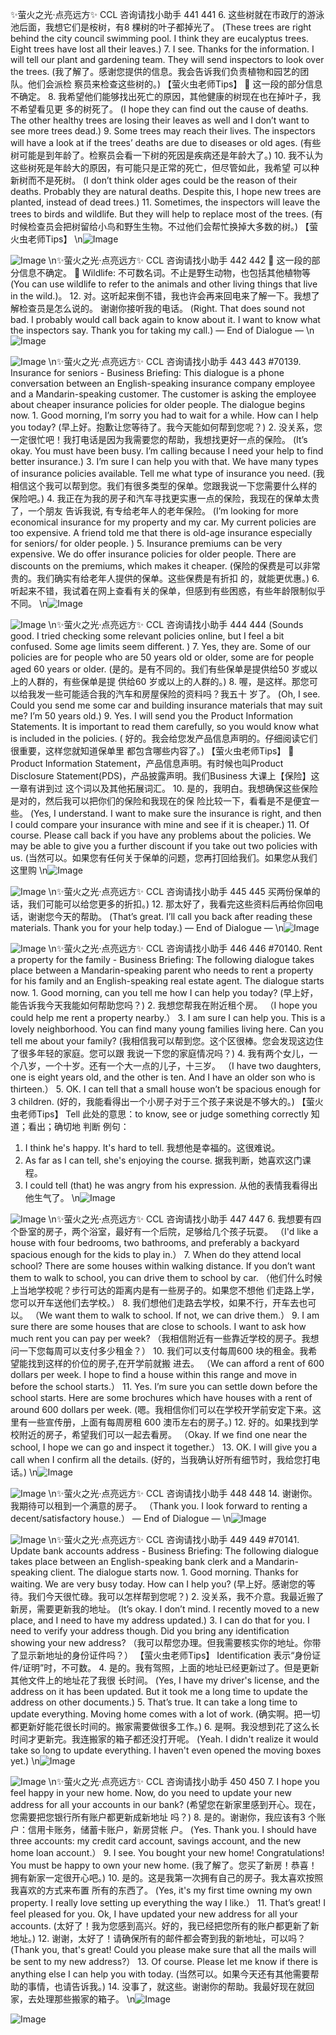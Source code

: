 ✨萤火之光·点亮远方✨
CCL 咨询请找小助手
441
441
6.
这些树就在市政厅的游泳池后面，我想它们是桉树，有8 棵树的叶子都掉光了。
(These trees are right behind the city council swimming pool. I think they are eucalyptus
trees. Eight trees have lost all their leaves.)
7.
I see. Thanks for the information. I will tell our plant and gardening team. They will
send inspectors to look over the trees.
(我了解了。感谢您提供的信息。我会告诉我们负责植物和园艺的团队。他们会派检
察员来检查这些树的。)
【萤火虫老师Tips】

这一段的部分信息不确定。
8.
我希望他们能够找出死亡的原因，其他健康的树现在也在掉叶子，我不希望看见更
多的树死了。
(I hope they can find out the cause of deaths. The other healthy trees are losing their
leaves as well and I don’t want to see more trees dead.)
9.
Some trees may reach their lives. The inspectors will have a look at if the trees’
deaths are due to diseases or old ages.
(有些树可能是到年龄了。检察员会看一下树的死因是疾病还是年龄大了。)
10. 我不认为这些树死是年龄大的原因，有可能只是正常的死亡，但尽管如此，我希望
可以种新树而不是死树。
(I don’t think older ages could be the reason of their deaths. Probably they are natural
deaths. Despite this, I hope new trees are planted, instead of dead trees.)
11. Sometimes, the inspectors will leave the trees to birds and wildlife. But they will help
to replace most of the trees.
(有时候检查员会把树留给小鸟和野生生物。不过他们会帮忙换掉大多数的树。)
【萤火虫老师Tips】
\n![Image](images/page441_image1.jpeg)

![Image](images/page441_image2.jpeg)
\n✨萤火之光·点亮远方✨
CCL 咨询请找小助手
442
442

这一段的部分信息不确定。

Wildlife: 不可数名词。不止是野生动物，也包括其他植物等(You can use wildlife
to refer to the animals and other living things that live in the wild.)。
12. 对。这听起来倒不错，我也许会再来回电来了解一下。我想了解检查员是怎么说的。
谢谢你接听我的电话。
(Right. That does sound not bad. I probably would call back again to know about it. I
want to know what the inspectors say. Thank you for taking my call.)
— End of Dialogue —
\n![Image](images/page442_image1.jpeg)

![Image](images/page442_image2.jpeg)
\n✨萤火之光·点亮远方✨
CCL 咨询请找小助手
443
443
#70139. Insurance for seniors - Business
Briefing: This dialogue is a phone conversation between an English-speaking insurance
company employee and a Mandarin-speaking customer. The customer is asking the
employee about cheaper insurance policies for older people. The dialogue begins now.
1.
Good morning, I’m sorry you had to wait for a while. How can I help you today?
(早上好。抱歉让您等待了。我今天能如何帮到您呢？)
2.
没关系，您一定很忙吧！我打电话是因为我需要您的帮助，我想找更好一点的保险。
(It’s okay. You must have been busy. I’m calling because I need your help to find better
insurance.)
3.
I’m sure I can help you with that. We have many types of insurance policies
available. Tell me what type of insurance you need.
(我相信这个我可以帮到您。我们有很多类型的保单。您跟我说一下您需要什么样的
保险吧。)
4.
我正在为我的房子和汽车寻找更实惠一点的保险，我现在的保单太贵了，一个朋友
告诉我说, 有专给老年人的老年保险。
(I’m looking for more economical insurance for my property and my car. My current
policies are too expensive. A friend told me that there is old-age insurance especially for
seniors/ for older people. )
5.
Insurance premiums can be very expensive. We do offer insurance policies for older
people. There are discounts on the premiums, which makes it cheaper.
(保险的保费是可以非常贵的。我们确实有给老年人提供的保单。这些保费是有折扣
的，就能更优惠。)
6.
听起来不错，我试着在网上查看有关的保单，但感到有些困惑，有些年龄限制似乎
不同。
\n![Image](images/page443_image1.jpeg)

![Image](images/page443_image2.jpeg)
\n✨萤火之光·点亮远方✨
CCL 咨询请找小助手
444
444
(Sounds good. I tried checking some relevant policies online, but I feel a bit confused.
Some age limits seem different. )
7.
Yes, they are. Some of our policies are for people who are 50 years old or older,
some are for people aged 60 years or older.
(是的。是有不同的。我们有些保单是提供给50 岁或以上的人群的，有些保单是提
供给60 岁或以上的人群的。)
8.
喔，是这样。那您可以给我发一些可能适合我的汽车和房屋保险的资料吗？我五十
岁了。
(Oh, I see. Could you send me some car and building insurance materials that may suit
me? I’m 50 years old.)
9.
Yes. I will send you the Product Information Statements. It is important to read
them carefully, so you would know what is included in the policies.
( 好的。我会给您发产品信息声明的。仔细阅读它们很重要，这样您就知道保单里
都包含哪些内容了。)
【萤火虫老师Tips】

Product Information Statement，产品信息声明。有时候也叫Product Disclosure
Statement(PDS)，产品披露声明。我们Business 大课上【保险】这一章有讲到过
这个词以及其他拓展词汇。
10. 是的，我明白。我想确保这些保险是对的，然后我可以把你们的保险和我现在的保
险比较一下，看看是不是便宜一些。
(Yes, I understand. I want to make sure the insurance is right, and then I could compare
your insurance with mine and see if it is cheaper.)
11. Of course. Please call back if you have any problems about the policies. We may be
able to give you a further discount if you take out two policies with us.
(当然可以。如果您有任何关于保单的问题，您再打回给我们。如果您从我们这里购
\n![Image](images/page444_image1.jpeg)

![Image](images/page444_image2.jpeg)
\n✨萤火之光·点亮远方✨
CCL 咨询请找小助手
445
445
买两份保单的话，我们可能可以给您更多的折扣。)
12. 那太好了，我看完这些资料后再给你回电话，谢谢您今天的帮助。
(That’s great. I’ll call you back after reading these materials. Thank you for your help
today.)
— End of Dialogue —
\n![Image](images/page445_image1.jpeg)

![Image](images/page445_image2.jpeg)
\n✨萤火之光·点亮远方✨
CCL 咨询请找小助手
446
446
#70140. Rent a property for the family - Business
Briefing: The following dialogue takes place between a Mandarin-speaking parent who
needs to rent a property for his family and an English-speaking real estate agent. The
dialogue starts now.
1.
Good morning, can you tell me how I can help you today?
(早上好，能告诉我今天我能如何帮助您吗？)
2.
我想您帮我在附近租个房。
（I hope you could help me rent a property nearby.）
3.
I am sure I can help you. This is a lovely neighborhood. You can find many young
families living here. Can you tell me about your family?
(我相信我可以帮到您。这个区很棒。您会发现这边住了很多年轻的家庭。您可以跟
我说一下您的家庭情况吗？)
4.
我有两个女儿，一个八岁，一个十岁。还有一个大一点的儿子，十三岁。
（I have two daughters, one is eight years old, and the other is ten. And I have an older
son who is thirteen.）
5.
OK. I can tell that a small house won’t be spacious enough for 3 children.
(好的，我能看得出一个小房子对于三个孩子来说是不够大的。)
【萤火虫老师Tips】
Tell 此处的意思：to know, see or judge something correctly 知道；看出；确切地
判断
例句：
1. I think he's happy. It's hard to tell. 我想他是幸福的。这很难说。
2. As far as I can tell, she's enjoying the course. 据我判断，她喜欢这门课程。
3. I could tell (that) he was angry from his expression. 从他的表情我看得出他生气了。
\n![Image](images/page446_image1.jpeg)

![Image](images/page446_image2.jpeg)
\n✨萤火之光·点亮远方✨
CCL 咨询请找小助手
447
447
6.
我想要有四个卧室的房子，两个浴室，最好有一个后院，足够给几个孩子玩耍。
（I'd like a house with four bedrooms, two bathrooms, and preferably a backyard
spacious enough for the kids to play in.）
7.
When do they attend local school? There are some houses within walking distance.
If you don’t want them to walk to school, you can drive them to school by car.
（他们什么时候上当地学校呢？步行可达的距离内是有一些房子的。如果您不想他
们走路上学，您可以开车送他们去学校。）
8.
我们想他们走路去学校，如果不行，开车去也可以。
（We want them to walk to school. If not, we can drive them.）
9.
I am sure there are some houses that are close to schools. I want to ask how much
rent you can pay per week?
（我相信附近有一些靠近学校的房子。我想问一下您每周可以支付多少租金？）
10. 我们可以支付每周600 块的租金。我希望能找到这样的价位的房子,在开学前就搬
进去。
（We can afford a rent of 600 dollars per week. I hope to find a house within this range
and move in before the school starts.）
11. Yes. I’m sure you can settle down before the school starts. Here are some brochures
which have houses with a rent of around 600 dollars per week.
(嗯。我相信你们可以在学校开学前安定下来。这里有一些宣传册，上面有每周房租
600 澳币左右的房子。)
12. 好的。如果找到学校附近的房子，希望我们可以一起去看房。
（Okay. If we find one near the school, I hope we can go and inspect it together.）
13. OK. I will give you a call when I confirm all the details.
(好的，当我确认好所有细节时，我给您打电话。)
\n![Image](images/page447_image1.jpeg)

![Image](images/page447_image2.jpeg)
\n✨萤火之光·点亮远方✨
CCL 咨询请找小助手
448
448
14. 谢谢你。我期待可以租到一个满意的房子。
（Thank you. I look forward to renting a decent/satisfactory house.）
— End of Dialogue —
\n![Image](images/page448_image1.jpeg)

![Image](images/page448_image2.jpeg)
\n✨萤火之光·点亮远方✨
CCL 咨询请找小助手
449
449
#70141. Update bank accounts address - Business
Briefing: The following dialogue takes place between an English-speaking bank clerk
and a Mandarin-speaking client. The dialogue starts now.
1.
Good morning. Thanks for waiting. We are very busy today. How can I help you?
(早上好。感谢您的等待。我们今天很忙碌。我可以怎样帮到您呢？)
2.
没关系，我不介意。我最近搬了新房，需要更新我的地址。
(It’s okay. I don’t mind. I recently moved to a new place, and I need to have my address
updated.)
3.
I can do that for you. I need to verify your address though. Did you bring any identification
showing your new address?
（我可以帮您办理。但我需要核实你的地址。你带了显示新地址的身份证件吗？）
【萤火虫老师Tips】
Identification 表示“身份证件/证明”时，不可数。
4.
是的。我有驾照，上面的地址已经更新过了。但是更新其他文件上的地址花了我很
长时间。
(Yes, I have my driver's license, and the address on it has been updated. But it took me a
long time to update the address on other documents.)
5.
That’s true. It can take a long time to update everything. Moving home comes with a
lot of work.
(确实啊。把一切都更新好能花很长时间的。搬家需要做很多工作。)
6.
是啊。我没想到花了这么长时间才更新完。我连搬家的箱子都还没打开呢。
(Yeah. I didn't realize it would take so long to update everything. I haven't even opened
the moving boxes yet.)
\n![Image](images/page449_image1.jpeg)

![Image](images/page449_image2.jpeg)
\n✨萤火之光·点亮远方✨
CCL 咨询请找小助手
450
450
7.
I hope you feel happy in your new home. Now, do you need to update your
new address for all your accounts in our bank?
(希望您在新家里感到开心。现在，您需要把您银行所有账户都更新成新地址
吗？)
8.
是的。谢谢你，我应该有3 个账户：信用卡账务，储蓄卡账户，新房贷帐
户。
(Yes. Thank you. I should have three accounts: my credit card account, savings
account, and the new home loan account.）
9.
I see. You bought your new home! Congratulations! You must be happy to
own your new home.
(我了解了。您买了新房！恭喜！拥有新家一定很开心吧。)
10. 是的。这是我第一次拥有自己的房子。我太喜欢按照我喜欢的方式来布置
所有的东西了。
(Yes, it's my first time owning my own property. I really love setting up everything
the way I like.）
11. That’s great! I feel pleased for you. Ok, I have updated your new address for
all your accounts.
(太好了！我为您感到高兴。好的，我已经把您所有的账户都更新了新地址。)
12. 谢谢，太好了！请确保所有的邮件都会寄到我的新地址，可以吗？
(Thank you, that's great! Could you please make sure that all the mails will be sent
to my new address?）
13. Of course. Please let me know if there is anything else I can help you with today.
(当然可以。如果今天还有其他需要帮助的事情，也请告诉我。)
14. 没事了，就这些。谢谢你的帮助。我最好现在就回家，去处理那些搬家的箱子。
\n![Image](images/page450_image1.jpeg)

![Image](images/page450_image2.jpeg)